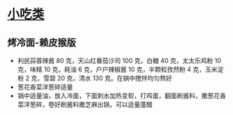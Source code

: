 # [小吃类](https://github.com/shiyang07ca/shiyang07ca.github.io/issues/6)

## 烤冷面-赖皮猴版
- 利民蒜蓉辣酱 80 克，天山红番茄沙司 100 克，白糖 40 克，太太乐鸡粉 10 克，味精 10 克，耗油 6 克，户户辣椒酱 10 克，半颗粒孜然粉 4 克，玉米淀粉 2 克，雪碧 20 克，清水 130 克。在锅中搅拌均匀熬好
- 葱花香菜洋葱碎适量
- 锅中适量油，放入冷面，下面刺水加热变软，打鸡蛋，翻面刷酱料，撒葱花香菜洋葱碎，卷好刷酱料撒芝麻出锅，可以适量蓬醋